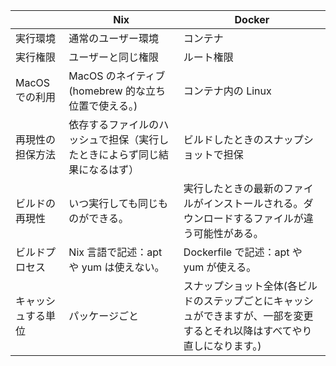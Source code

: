 |                    | Nix                                                                        | Docker                                                                                                                     |
| ------------------ | -------------------------------------------------------------------------- | -------------------------------------------------------------------------------------------------------------------------- |
| 実行環境           | 通常のユーザー環境                                                         | コンテナ                                                                                                                   |
| 実行権限           | ユーザーと同じ権限                                                         | ルート権限                                                                                                                 |
| MacOS での利用     | MacOS のネイティブ(homebrew 的な立ち位置で使える。)                        | コンテナ内の Linux                                                                                                         |
| 再現性の担保方法   | 依存するファイルのハッシュで担保（実行したときによらず同じ結果になるはず） | ビルドしたときのスナップショットで担保                                                                                     |
| ビルドの再現性     | いつ実行しても同じものができる。                                           | 実行したときの最新のファイルがインストールされる。ダウンロードするファイルが違う可能性がある。                             |
| ビルドプロセス     | Nix 言語で記述：apt や yum は使えない。                                    | Dockerfile で記述：apt や yum が使える。                                                                                   |
| キャッシュする単位 | パッケージごと                                                             | スナップショット全体(各ビルドのステップごとにキャッシュができますが、一部を変更するとそれ以降はすべてやり直しになります。) |
